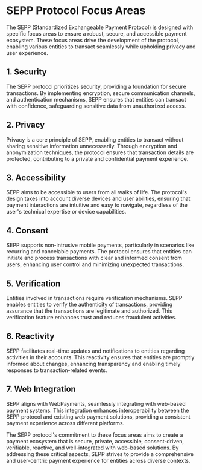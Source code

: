 SEPP Protocol Focus Areas
=========================

The SEPP (Standardized Exchangeable Payment Protocol) is designed with specific focus areas to ensure a robust, secure, and accessible payment ecosystem. These focus areas drive the development of the protocol, enabling various entities to transact seamlessly while upholding privacy and user experience.

1\. Security
------------

The SEPP protocol prioritizes security, providing a foundation for secure transactions. By implementing encryption, secure communication channels, and authentication mechanisms, SEPP ensures that entities can transact with confidence, safeguarding sensitive data from unauthorized access.

2\. Privacy
-----------

Privacy is a core principle of SEPP, enabling entities to transact without sharing sensitive information unnecessarily. Through encryption and anonymization techniques, the protocol ensures that transaction details are protected, contributing to a private and confidential payment experience.

3\. Accessibility
-----------------

SEPP aims to be accessible to users from all walks of life. The protocol's design takes into account diverse devices and user abilities, ensuring that payment interactions are intuitive and easy to navigate, regardless of the user's technical expertise or device capabilities.

4\. Consent
-----------

SEPP supports non-intrusive mobile payments, particularly in scenarios like recurring and cancelable payments. The protocol ensures that entities can initiate and process transactions with clear and informed consent from users, enhancing user control and minimizing unexpected transactions.

5\. Verification
----------------

Entities involved in transactions require verification mechanisms. SEPP enables entities to verify the authenticity of transactions, providing assurance that the transactions are legitimate and authorized. This verification feature enhances trust and reduces fraudulent activities.

6\. Reactivity
--------------

SEPP facilitates real-time updates and notifications to entities regarding activities in their accounts. This reactivity ensures that entities are promptly informed about changes, enhancing transparency and enabling timely responses to transaction-related events.

7\. Web Integration
-------------------

SEPP aligns with WebPayments, seamlessly integrating with web-based payment systems. This integration enhances interoperability between the SEPP protocol and existing web payment solutions, providing a consistent payment experience across different platforms.

The SEPP protocol's commitment to these focus areas aims to create a payment ecosystem that is secure, private, accessible, consent-driven, verifiable, reactive, and well-integrated with web-based solutions. By addressing these critical aspects, SEPP strives to provide a comprehensive and user-centric payment experience for entities across diverse contexts.
